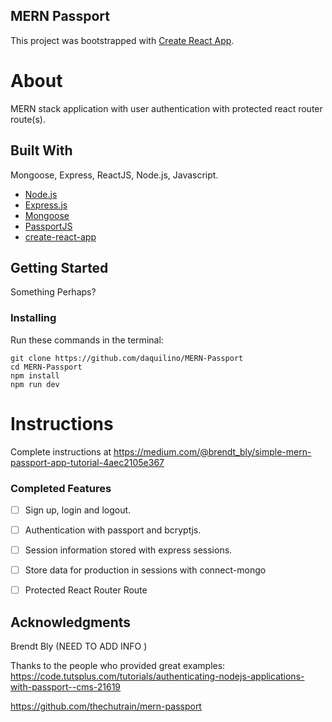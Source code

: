 ## MERN Passport 
This project was bootstrapped with [Create React App](https://github.com/facebookincubator/create-react-app).


# About
MERN stack application with user authentication with protected react router route(s).

## Built With

Mongoose, Express, ReactJS, Node.js, Javascript. 

- [Node.js](https://nodejs.org/en/)
- [Express.js](https://nodejs.org/en/)
- [Mongoose](https://www.mongodb.com/)
- [PassportJS](https://www.mongodb.com/)
- [create-react-app](https://github.com/facebook/create-react-app)

## Getting Started

Something Perhaps?


### Installing

Run these commands in the terminal:

```
git clone https://github.com/daquilino/MERN-Passport
cd MERN-Passport
npm install
npm run dev
```

# Instructions

Complete instructions at https://medium.com/@brendt_bly/simple-mern-passport-app-tutorial-4aec2105e367

### Completed Features

- [ ] Sign up, login and logout.
- [ ] Authentication with passport and bcryptjs.
- [ ] Session information stored with express sessions.
- [ ] Store data for production in sessions with connect-mongo
- [ ] Protected React Router Route



## Acknowledgments


Brendt Bly (NEED TO ADD INFO )



Thanks to the people who provided great examples:
https://code.tutsplus.com/tutorials/authenticating-nodejs-applications-with-passport--cms-21619

https://github.com/thechutrain/mern-passport
